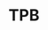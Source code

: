 ---
title: TPB
crosslinks:
- Piracy
- trackers
- kickasstorrents
- StallmanWasRight
- IAmA
- gotlinks
---